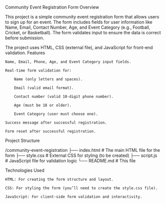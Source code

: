 Community Event Registration Form
Overview

This project is a simple community event registration form that allows users to sign up for an event. The form includes fields for user information like Name, Email, Contact Number, Age, and Event Category (e.g., Football, Cricket, or Basketball). The form validates input to ensure the data is correct before submission.

The project uses HTML, CSS (external file), and JavaScript for front-end validation.
Features

    Name, Email, Phone, Age, and Event Category input fields.

    Real-time form validation for:

        Name (only letters and spaces).

        Email (valid email format).

        Contact number (valid 10-digit phone number).

        Age (must be 18 or older).

        Event Category (user must choose one).

    Success message after successful registration.

    Form reset after successful registration.

Project Structure

/community-event-registration
  ├── index.html            # The main HTML file for the form
  ├── style.css             # External CSS for styling (to be created)
  ├── script.js             # JavaScript file for validation logic
  └── README.md             # This file

Technologies Used

    HTML: For creating the form structure and layout.

    CSS: For styling the form (you’ll need to create the style.css file).

    JavaScript: For client-side form validation and interactivity.
